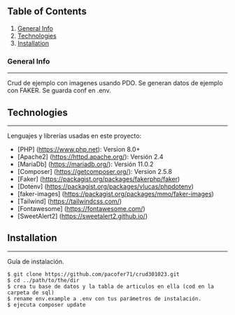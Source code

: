 ## Table of Contents
1. [General Info](#general-info)
2. [Technologies](#technologies)
3. [Installation](#installation)
### General Info
***
Crud de ejemplo con imagenes usando PDO. Se generan datos de ejemplo con FAKER. Se guarda conf en .env. 
## Technologies
***
Lenguajes y librerías usadas en este proyecto:
* [PHP] (https://www.php.net): Version 8.0+ 
* [Apache2] (https://httpd.apache.org/): Versión 2.4
* [MariaDb] (https://mariadb.org/): Versión 11.0.2
* [Composer] (https://getcomposer.org/): Version 2.5.8
* [Faker] (https://packagist.org/packages/fakerphp/faker)
* [Dotenv] (https://packagist.org/packages/vlucas/phpdotenv)
* [faker-images] (https://packagist.org/packages/mmo/faker-images)
* [Tailwind] (https://tailwindcss.com/)
* [Fontawesome] (https://fontawesome.com/)
* [SweetAlert2] (https://sweetalert2.github.io/)
## Installation
***
Guía de instalación. 
```
$ git clone https://github.com/pacofer71/crud301023.git
$ cd ../path/to/the/dir
$ crea tu base de datos y la tabla de articulos en ella (cod en la carpeta de sql)
$ rename env.example a .env con tus parámetros de instalación.
$ ejecuta composer update
```